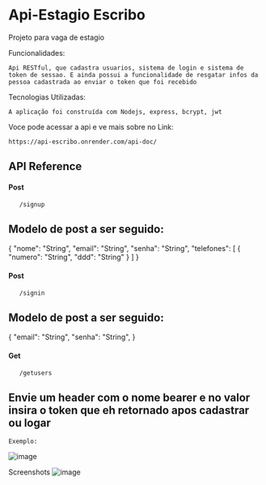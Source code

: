 
# Api-Estagio Escribo

Projeto para vaga de estagio

Funcionalidades:

    Api RESTful, que cadastra usuarios, sistema de login e sistema de token de sessao. E ainda possui a funcionalidade de resgatar infos da pessoa cadastrada ao enviar o token que foi recebido


Tecnologias Utilizadas:

    A aplicação foi construída com Nodejs, express, bcrypt, jwt


Voce pode acessar a api e ve mais sobre no Link:

    https://api-escribo.onrender.com/api-doc/





## API Reference

#### Post

```http
   /signup
```

## Modelo de post a ser seguido:

{
  "nome": "String",
  "email": "String",
  "senha": "String",
  "telefones": [
    { "numero": "String", "ddd": "String" }
  ]
}


#### Post

```http
   /signin
```

## Modelo de post a ser seguido:

{
  "email": "String",
  "senha": "String",
}


#### Get
```http
   /getusers
```
## Envie um header com o nome bearer e no valor insira o token que eh retornado apos cadastrar ou logar
	Exemplo: 
 ![image](https://github.com/LukasLimalkl/escribo-teste2/assets/58051821/20a974ef-a0c7-4321-abfb-ecc8602a0368)



Screenshots
![image](https://github.com/LukasLimalkl/escribo-teste2/assets/58051821/56e42748-0e75-4791-9ff0-8a392490b860)
